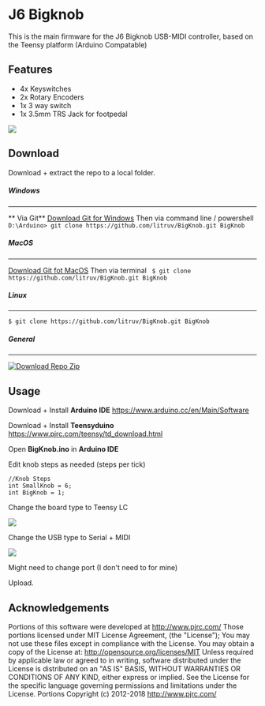 # J6 Bigknob
This is the main firmware for the J6 Bigknob USB-MIDI controller, based on the Teensy platform (Arduino Compatable)

## Features
- 4x Keyswitches
- 2x Rotary Encoders
- 1x 3 way switch
- 1x 3.5mm TRS Jack for footpedal


<img src="https://i.imgur.com/eoUi0Af.jpg" />

## Download

Download + extract the repo to a local folder.
##### Windows
------------
** Via Git**
	[Download Git for Windows](https://git-scm.com/download/win "Download Git for Windows")
	Then via command line / powershell
`	D:\Arduino> git clone https://github.com/litruv/BigKnob.git BigKnob`

##### MacOS
------------
[Download Git fot MacOS](https://git-scm.com/download/mac "Download Git fot MacOS")
	Then via terminal
` $ git clone https://github.com/litruv/BigKnob.git BigKnob`

##### Linux
------------
`$ git clone https://github.com/litruv/BigKnob.git BigKnob`

##### General
------------
[![Download Repo Zip](https://i.imgur.com/Ij76c4Q.png "Download Repo Zip")](https://i.imgur.com/Ij76c4Q.png "Download Repo Zip")

## Usage

Download + Install **Arduino IDE**
https://www.arduino.cc/en/Main/Software

Download + Install **Teensyduino** 
https://www.pjrc.com/teensy/td_download.html

Open **BigKnob.ino** in **Arduino IDE**

Edit knob steps as needed (steps per tick)
```
//Knob Steps
int SmallKnob = 6;
int BigKnob = 1;
```

Change the board type to Teensy LC

![](https://i.imgur.com/QVNE8Xh.png)

Change the USB type to Serial + MIDI

![](https://i.imgur.com/cNiXUd4.png)

Might need to change port (I don't need to for mine)

Upload. 

## Acknowledgements
Portions of this software were developed at http://www.pjrc.com/
Those portions licensed under MIT License Agreement, (the "License"); You may not use these files except in compliance with the License.
You may obtain a copy of the License at: http://opensource.org/licenses/MIT
Unless required by applicable law or agreed to in writing, software distributed under the License is distributed on an "AS IS" BASIS,
WITHOUT WARRANTIES OR CONDITIONS OF ANY KIND, either express or implied. See the License for the specific language governing permissions
and limitations under the License.
Portions Copyright (c) 2012-2018 http://www.pjrc.com/
